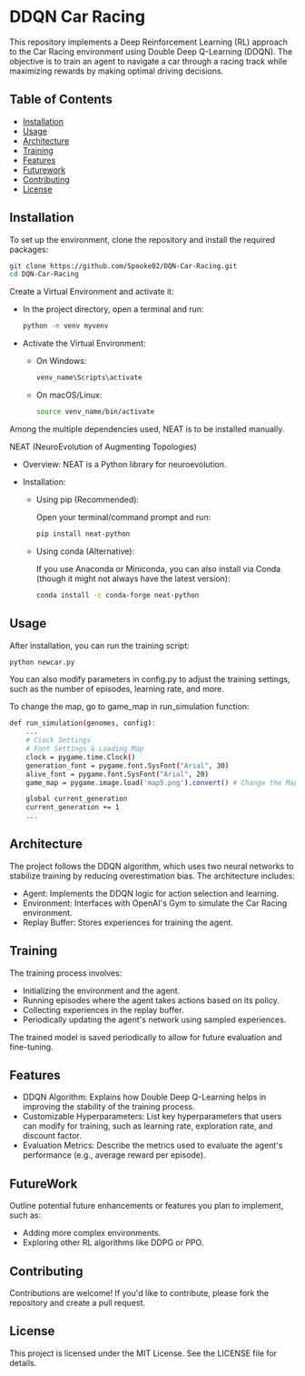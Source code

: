 # DDQN Car Racing

This repository implements a Deep Reinforcement Learning (RL) approach to the Car Racing environment using Double Deep Q-Learning (DDQN). The objective is to train an agent to navigate a car through a racing track while maximizing rewards by making optimal driving decisions.

## Table of Contents

- [Installation](#installation)
- [Usage](#usage)
- [Architecture](#architecture)
- [Training](#training)
- [Features](#features)
- [Futurework](#futurework)
- [Contributing](#contributing)
- [License](#license)

## Installation

To set up the environment, clone the repository and install the required packages:

```bash
git clone https://github.com/Spooke02/DQN-Car-Racing.git
cd DQN-Car-Racing
```

Create a Virtual Environment and activate it:

- In the project directory, open a terminal and run:

  ```bash
  python -m venv myvenv
  ```

- Activate the Virtual Environment:

  - On Windows:
    
    ```bash
    venv_name\Scripts\activate
    ```
    
  - On macOS/Linux:
    
    ```bash
    source venv_name/bin/activate
    ```

Among the multiple dependencies used, NEAT is to be installed manually.

NEAT (NeuroEvolution of Augmenting Topologies)

- Overview: NEAT is a Python library for neuroevolution.
  
- Installation:
  
  - Using pip (Recommended):
    
    Open your terminal/command prompt and run:
    
    ```bash
    pip install neat-python
    ```
    
  - Using conda (Alternative):
    
    If you use Anaconda or Miniconda, you can also install via Conda (though it might not always have the latest version):
    
    ```bash
    conda install -c conda-forge neat-python
    ```

## Usage

After installation, you can run the training script:

```bash
python newcar.py
```

You can also modify parameters in config.py to adjust the training settings, such as the number of episodes, learning rate, and more.

To change the map, go to game_map in run_simulation function:

```bash
def run_simulation(genomes, config):
    ...
    # Clock Settings
    # Font Settings & Loading Map
    clock = pygame.time.Clock()
    generation_font = pygame.font.SysFont("Arial", 30)
    alive_font = pygame.font.SysFont("Arial", 20)
    game_map = pygame.image.load('map5.png').convert() # Change the Map

    global current_generation
    current_generation += 1
    ...
```

## Architecture

The project follows the DDQN algorithm, which uses two neural networks to stabilize training by reducing overestimation bias. The architecture includes:

- Agent: Implements the DDQN logic for action selection and learning.
- Environment: Interfaces with OpenAI's Gym to simulate the Car Racing environment.
- Replay Buffer: Stores experiences for training the agent.

## Training

The training process involves:

- Initializing the environment and the agent.
- Running episodes where the agent takes actions based on its policy.
- Collecting experiences in the replay buffer.
- Periodically updating the agent's network using sampled experiences.

The trained model is saved periodically to allow for future evaluation and fine-tuning.

## Features

- DDQN Algorithm: Explains how Double Deep Q-Learning helps in improving the stability of the training process.
- Customizable Hyperparameters: List key hyperparameters that users can modify for training, such as learning rate, exploration rate, and discount factor.
- Evaluation Metrics: Describe the metrics used to evaluate the agent's performance (e.g., average reward per episode).

## FutureWork

Outline potential future enhancements or features you plan to implement, such as:

- Adding more complex environments.
- Exploring other RL algorithms like DDPG or PPO.

## Contributing

Contributions are welcome! If you'd like to contribute, please fork the repository and create a pull request.

## License

This project is licensed under the MIT License. See the LICENSE file for details.

